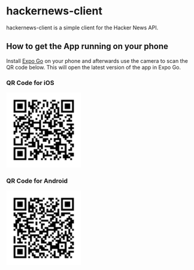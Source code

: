 # hackernews-client

hackernews-client is a simple client for the Hacker News API.

## How to get the App running on your phone

Install [Expo Go](https://expo.dev/client) on your phone and afterwards use the camera to scan the QR code below. This will open the latest version of the app in Expo Go.

### QR Code for iOS

<img src="./qr-code-iOS.svg" width="200" />

### QR Code for Android

<img src="./qr-code-android.svg" width="200" />
